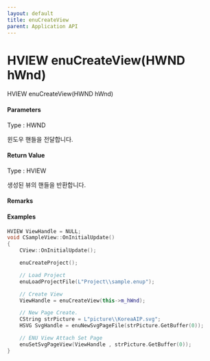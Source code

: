 ```yaml
---
layout: default
title: enuCreateView
parent: Application API
---
```

#  HVIEW enuCreateView\(HWND hWnd\)

 HVIEW enuCreateView\(HWND hWnd\)

#### Parameters

Type : HWND

윈도우 핸들을 전달합니다.

#### Return Value

Type : HVIEW

생성된 뷰의 핸들을 반환합니다.

#### Remarks



#### Examples

```cpp
HVIEW ViewHandle = NULL; 
void CSampleView::OnInitialUpdate() 
{ 
    CView::OnInitialUpdate(); 

    enuCreateProject(); 

    // Load Project
    enuLoadProjectFile(L"Project\\sample.enup"); 

    // Create View
    ViewHandle = enuCreateView(this->m_hWnd); 

    // New Page Create. 
    CString strPicture = L"picture\\KoreaAIP.svg"; 
    HSVG SvgHandle = enuNewSvgPageFile(strPicture.GetBuffer(0)); 

    // ENU View Attach Set Page 
    enuSetSvgPageView(ViewHandle , strPicture.GetBuffer(0)); 
}
```



